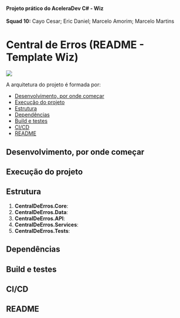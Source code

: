 #### Projeto prático do AceleraDev C# - Wiz

**Squad 10:**
Cayo Cesar;
Eric Daniel;
Marcelo Amorim;
Marcelo Martins


# Central de Erros (README - Template Wiz)

![](https://github.com/wizsolucoes/api-wiz-template/workflows/.NET%20Core/badge.svg)

A arquitetura do projeto é formada por:

- [Desenvolvimento, por onde começar](#desenvolvimento-por-onde-começar)
- [Execução do projeto](#execução-do-projeto)
- [Estrutura](#estrutura)
- [Dependências](#dependências)
- [Build e testes](#build-e-testes)
- [CI/CD](#ci/cd)
- [README](#readme)


## Desenvolvimento, por onde começar

## Execução do projeto

## Estrutura

1. **CentralDeErros.Core**: 
2. **CentralDeErros.Data**: 
3. **CentralDeErros.API**: 
4. **CentralDeErros.Services**: 
5. **CentralDeErros.Tests**: 

## Dependências

## Build e testes

## CI/CD

## README